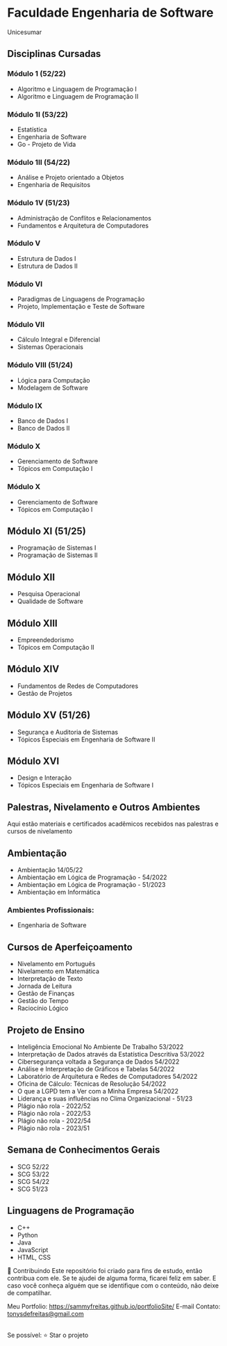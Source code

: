 # Faculdade Engenharia de Software
Unicesumar

## Disciplinas Cursadas

### Módulo 1 (52/22)
* Algoritmo e Linguagem de Programação I
* Algoritmo e Linguagem de Programação II

### Módulo 1I (53/22)
* Estatística
* Engenharia de Software
* Go - Projeto de Vida

### Módulo 1II (54/22)
* Análise e Projeto orientado a Objetos
* Engenharia de Requisitos

### Módulo 1V (51/23)
* Administração de Conflitos e Relacionamentos
* Fundamentos e Arquitetura de Computadores

### Módulo V 
* Estrutura de Dados I
* Estrutura de Dados II

### Módulo VI
* Paradigmas de Linguagens de Programação
* Projeto, Implementação e Teste de Software

### Módulo VII
* Cálculo Integral e Diferencial
* Sistemas Operacionais

### Módulo VIII (51/24)
* Lógica para Computação
* Modelagem de Software

### Módulo IX
* Banco de Dados I
* Banco de Dados II

### Módulo X
* Gerenciamento de Software
* Tópicos em Computação I

### Módulo X
* Gerenciamento de Software
* Tópicos em Computação I

## Módulo XI (51/25)
* Programação de Sistemas I
* Programação de Sistemas II

## Módulo XII 
*  Pesquisa Operacional
*  Qualidade de Software

## Módulo XIII
*  Empreendedorismo
* Tópicos em Computação II

## Módulo XIV 
*  Fundamentos de Redes de Computadores
*  Gestão de Projetos

## Módulo XV (51/26)
*  Segurança e Auditoria de Sistemas
*  Tópicos Especiais em Engenharia de Software II

## Módulo XVI
*  Design e Interação
*  Tópicos Especiais em Engenharia de Software I


## Palestras, Nivelamento e Outros Ambientes
Aqui estão materiais e certificados acadêmicos recebidos nas palestras e cursos de nivelamento

## Ambientação
* Ambientação 14/05/22
* Ambientação em Lógica de Programação - 54/2022
* Ambientação em Lógica de Programação - 51/2023
* Ambientação em Informática

### Ambientes Profissionais: 
* Engenharia de Software

## Cursos de Aperfeiçoamento 
* Nivelamento em Português
* Nivelamento em Matemática
* Interpretação de Texto
* Jornada de Leitura
* Gestão de Finanças
* Gestão do Tempo
* Raciocínio Lógico

## Projeto de Ensino
* Inteligência Emocional No Ambiente De Trabalho 53/2022
* Interpretação de Dados através da Estatística Descritiva 53/2022
* Cibersegurança voltada a Segurança de Dados 54/2022
* Análise e Interpretação de Gráficos e Tabelas 54/2022
* Laboratório de Arquitetura e Redes de Computadores 54/2022
* Oficina de Cálculo: Técnicas de Resolução 54/2022
* O que a LGPD tem a Ver com a Minha Empresa 54/2022
* Liderança e suas influências no Clima Organizacional - 51/23
* Plágio não rola - 2022/52
* Plágio não rola - 2022/53
* Plágio não rola - 2022/54
* Plágio não rola - 2023/51

## Semana de Conhecimentos Gerais
* SCG 52/22
* SCG 53/22
* SCG 54/22
* SCG 51/23

## Linguagens de Programação
* C++
* Python
* Java
* JavaScript
* HTML, CSS


🤝 Contribuindo Este repositório foi criado para fins de estudo, então contribua com ele. Se te ajudei de alguma forma, ficarei feliz em saber. E caso você conheça alguém que se identifique com o conteúdo, não deixe de compatilhar.  

Meu Portfolio: https://sammyfreitas.github.io/portfolioSite/
E-mail Contato: tonysdefreitas@gmail.com

<br>Se possível:  ⭐️ Star o projeto
